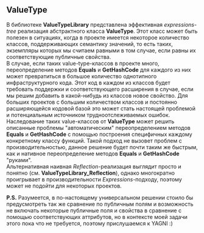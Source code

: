 ## ValueType

 В библиотеке **ValueTypeLibrary** представлена эффективная _expressions-tree_ реализация
 абстрактного класса **ValueType**. Этот класс может быть полезен в ситуациях, когда в проекте
 имеется некоторое количество классов, поддерживающих семантику значений, то есть таких,
 экземпляры которых мы считаем равными в том случае, если равны их соответствующие публичные
 свойства.<br />
 В случае, если таких value-type-классов в проекте много, переопределение методов **Equals** и **GetHashCode**
 для каждого из них может превратиться в большое количество однотипного инфраструктурного кода.
 Этот код в каждом из классов будет требовать поддержки и соответствующего расширения в случае, если
 мы решим добавить в какой-нибудь из классов новое свойство. Для больших проектов с большим количеством
 классов и постоянно расширяющейся кодовой базой это может стать настоящей проблемой и потенциальным
 источником трудноотслеживаемых ошибок.<br />
 Наследование таких value-классов от **ValueType** может решить описанные проблемы "автоматическим"
 переопределением методов **Equals** и **GetHashCode** с помощью построения специфичных каждому конкретному
 классу функций. Такой подход не вызовет проблем с производительностью, данное решение
 будет почти таким же быстрым, как и нативное переопределение методов **Equals** и **GetHashCode**
 "руками".<br />
 Альтернативная наивная _Reflection_-реализация выглядит просто и понятно
 (см. **ValueTypeLibrary_Reflection**), однако многократно проигрывает в производительности
 _Expressions_-подходу, поэтому может не подойти для некоторых проектов.
 
**P.S.** Разумеется, в по-настоящему универсальном решении стоило бы предусмотреть так же
сравнение по публичным полям и возможность не включать некоторые публичные поля и свойства
в сравнение с помощью соответствующих аттрибутов, но в контексте моей задачи этого
пока что не требуется, поэтому прислушаемся к YAGNI :)